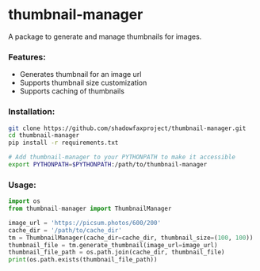 # thumbnail-manager
A package to generate and manage thumbnails for images.
### Features:
- Generates thumbnail for an image url
- Supports thumbnail size customization
- Supports caching of thumbnails

### Installation:
```bash
git clone https://github.com/shadowfaxproject/thumbnail-manager.git
cd thumbnail-manager
pip install -r requirements.txt

# Add thumbnail-manager to your PYTHONPATH to make it accessible
export PYTHONPATH=$PYTHONPATH:/path/to/thumbnail-manager
```

### Usage:
```python
import os
from thumbnail-manager import ThumbnailManager

image_url = 'https://picsum.photos/600/200'
cache_dir = '/path/to/cache_dir'
tm = ThumbnailManager(cache_dir=cache_dir, thumbnail_size=(100, 100))
thumbnail_file = tm.generate_thumbnail(image_url=image_url)
thumbnail_file_path = os.path.join(cache_dir, thumbnail_file)
print(os.path.exists(thumbnail_file_path))
```
